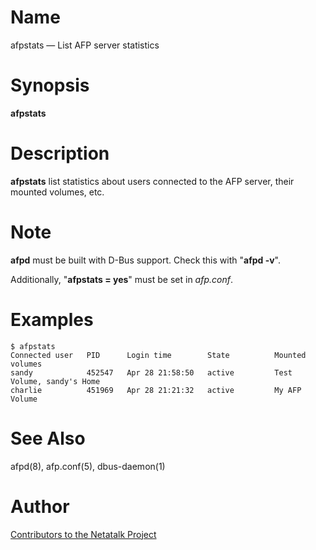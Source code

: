 # Name

afpstats — List AFP server statistics

# Synopsis

**afpstats**

# Description

**afpstats** list statistics about users connected to the AFP server,
their mounted volumes, etc.

# Note

**afpd** must be built with D-Bus support. Check this with "**afpd -v**".

Additionally, "**afpstats = yes**" must be set in *afp.conf*.

# Examples

    $ afpstats
    Connected user   PID      Login time        State          Mounted volumes
    sandy            452547   Apr 28 21:58:50   active         Test Volume, sandy's Home
    charlie          451969   Apr 28 21:21:32   active         My AFP Volume

# See Also

afpd(8), afp.conf(5), dbus-daemon(1)

# Author

[Contributors to the Netatalk Project](https://netatalk.io/contributors)

